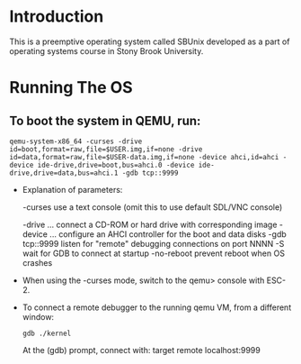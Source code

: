 # Introduction

This is a preemptive operating system called SBUnix developed as a part of operating systems course in Stony Brook University.

# Running The OS

## To boot the system in QEMU, run:
```
qemu-system-x86_64 -curses -drive id=boot,format=raw,file=$USER.img,if=none -drive id=data,format=raw,file=$USER-data.img,if=none -device ahci,id=ahci -device ide-drive,drive=boot,bus=ahci.0 -device ide-drive,drive=data,bus=ahci.1 -gdb tcp::9999
```
  * Explanation of parameters:
  
    -curses         use a text console (omit this to use default SDL/VNC console)
    
    -drive ...      connect a CD-ROM or hard drive with corresponding image
    -device ...     configure an AHCI controller for the boot and data disks
    -gdb tcp::9999  listen for "remote" debugging connections on port NNNN
    -S              wait for GDB to connect at startup
    -no-reboot      prevent reboot when OS crashes

  * When using the -curses mode, switch to the qemu> console with ESC-2.

  * To connect a remote debugger to the running qemu VM, from a different window:
    ```
    gdb ./kernel
    ```

    At the (gdb) prompt, connect with:
    target remote localhost:9999
